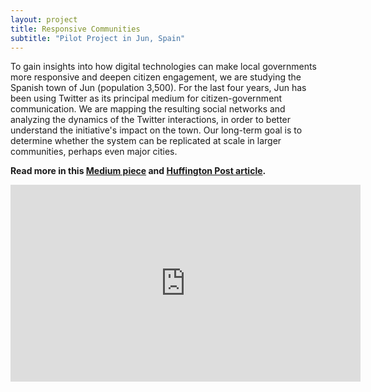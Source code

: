 ```yaml
---
layout: project
title: Responsive Communities
subtitle: "Pilot Project in Jun, Spain"
---
```

To gain insights into how digital technologies can make local governments more responsive and deepen citizen engagement, we are studying the Spanish town of Jun (population 3,500). For the last four years, Jun has been using Twitter as its principal medium for citizen-government communication. We are mapping the resulting social networks and analyzing the dynamics of the Twitter interactions, in order to better understand the initiative's impact on the town. Our long-term goal is to determine whether the system can be replicated at scale in larger communities, perhaps even major cities.

**Read more in this [Medium piece](https://medium.com/@socialmachines/the-incredible-jun-a-town-that-runs-on-social-media-49d3d0d4590) and [Huffington Post article](http://www.huffingtonpost.com/william-powers/jun-twitter-social-media_b_7102780.html).**

<iframe width="560" height="315" src="https://www.youtube.com/embed/36QFcdqu-Yw" frameborder="0" allowfullscreen></iframe>